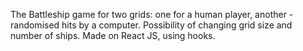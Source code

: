The Battleship game for two grids: one for a human player, another - randomised hits by a computer. Possibility of changing grid size and number of ships. Made on React JS, using hooks.
